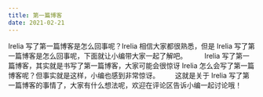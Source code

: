 ```yaml
---
title: 第一篇博客
date: 2021-02-21
---
```


Irelia 写了第一篇博客是怎么回事呢？Irelia 相信大家都很熟悉，但是 Irelia 写了第一篇博客是怎么回事呢，下面就让小编带大家一起了解吧。
　　 Irelia 写了第一篇博客，其实就是书写了第一篇博客，大家可能会很惊讶 Irelia 怎么会写了第一篇博客呢？但事实就是这样，小编也感到非常惊讶。
　　这就是关于 Irelia 写了第一篇博客的事情了，大家有什么想法呢，欢迎在评论区告诉小编一起讨论哦！
